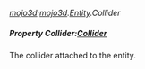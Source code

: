 _[mojo3d](../../modules/mojo3d/mojo3d-module.md):[mojo3d](../../modules/mojo3d/mojo3d-module.md).[Entity](../../modules/mojo3d/mojo3d-entity_ext.md).Collider_
##### Property Collider:[Collider](../../modules/mojo3d/mojo3d-collider.md)
The collider attached to the entity.
